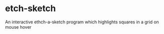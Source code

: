 # etch-sketch
An interactive ethch-a-sketch program which highlights squares in a grid on mouse hover
